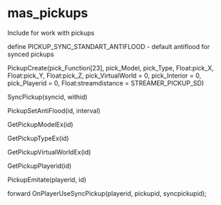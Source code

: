 # mas_pickups
Include for work with pickups


define PICKUP_SYNC_STANDART_ANTIFLOOD - default antiflood for synced pickups



PickupCreate(pick_Function[23], pick_Model, pick_Type, Float:pick_X, Float:pick_Y, Float:pick_Z, pick_VirtualWorld = 0, pick_Interior = 0, pick_Playerid = 0, Float:streamdistance = STREAMER_PICKUP_SD)

SyncPickup(syncid, withid)

PickupSetAntiFlood(id, interval)

GetPickupModelEx(id)

GetPickupTypeEx(id)

GetPickupVirtualWorldEx(id)

GetPickupPlayerid(id)

PickupEmitate(playerid, id)

forward OnPlayerUseSyncPickup(playerid, pickupid, syncpickupid);
